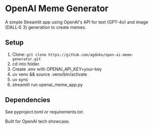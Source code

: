 # OpenAI Meme Generator

A simple Streamlit app using OpenAI's API for text (GPT-4o) and image (DALL-E 3) generation to create memes.

## Setup
1. Clone: `git clone https://github.com/agdoko/open-ai-meme-generator.git`
2. cd into folder.
3. Create .env with OPENAI_API_KEY=your-key
4. uv venv && source .venv/bin/activate
5. uv sync
6. streamlit run openai_meme_app.py

## Dependencies
See pyproject.toml or requirements.txt.

Built for OpenAI tech showcase.
